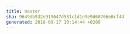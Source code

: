 ```yaml
---
title: master
sha: 9649db932e919647d581c1d1e9e9d60766e0cf4d
generated: 2018-09-17 10:14:44 +0200
---
```


